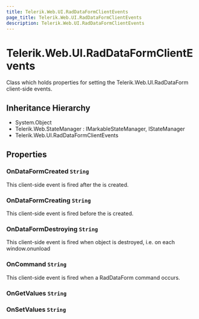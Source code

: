 ```yaml
---
title: Telerik.Web.UI.RadDataFormClientEvents
page_title: Telerik.Web.UI.RadDataFormClientEvents
description: Telerik.Web.UI.RadDataFormClientEvents
---
```


# Telerik.Web.UI.RadDataFormClientEvents

Class which holds properties for setting the Telerik.Web.UI.RadDataForm client-side events.

## Inheritance Hierarchy

* System.Object
* Telerik.Web.StateManager : IMarkableStateManager, IStateManager
* Telerik.Web.UI.RadDataFormClientEvents

## Properties

###  OnDataFormCreated `String`

This client-side event is fired after the 
             is created.

###  OnDataFormCreating `String`

This client-side event is fired before the 
             is created.

###  OnDataFormDestroying `String`

This client-side event is fired when  object is
            destroyed, i.e. on each window.onunload

###  OnCommand `String`

This client-side event is fired when a RadDataForm command occurs.

###  OnGetValues `String`

###  OnSetValues `String`

